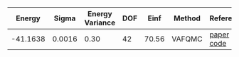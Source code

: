 | Energy   | Sigma  | Energy Variance | DOF | Einf  | Method | Reference |
|----------|--------|-----------------|-----|-------|--------|-----------|
| -41.1638 | 0.0016 | 0.30            | 42  | 70.56 | VAFQMC | [paper](https://journals.aps.org/prb/abstract/10.1103/PhysRevB.107.115133) [code](https://git-scm.sissa.it/TurboLattice/HST_AAD/example/50/8h/U8/Heff/b2) |
